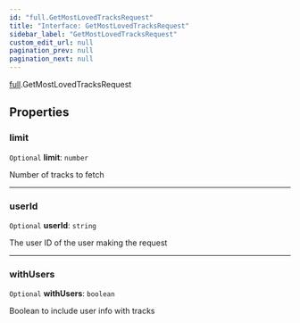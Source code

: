 ```yaml
---
id: "full.GetMostLovedTracksRequest"
title: "Interface: GetMostLovedTracksRequest"
sidebar_label: "GetMostLovedTracksRequest"
custom_edit_url: null
pagination_prev: null
pagination_next: null
---
```


[full](../namespaces/full.md).GetMostLovedTracksRequest

## Properties

### limit

 `Optional` **limit**: `number`

Number of tracks to fetch

___

### userId

 `Optional` **userId**: `string`

The user ID of the user making the request

___

### withUsers

 `Optional` **withUsers**: `boolean`

Boolean to include user info with tracks
